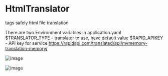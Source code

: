 # HtmlTranslator
tags safely html file translation

There are two Environment variables in application.yaml
$TRANSLATOR_TYPE - translator to use, have default value
$RAPID_APIKEY - API key for service https://rapidapi.com/translated/api/mymemory-translation-memory/

![image](https://user-images.githubusercontent.com/80523414/221423579-2ed6b4af-69e8-4f6e-a15c-4d93756c4a7f.png)

![image](https://user-images.githubusercontent.com/80523414/221423558-db565f98-ae01-41bf-ad3d-d4543253f7fd.png)
